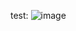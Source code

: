 
test:
![image](https://user-images.githubusercontent.com/65346683/230788657-948fd373-ec3b-48cf-a079-05f596eea383.png)
